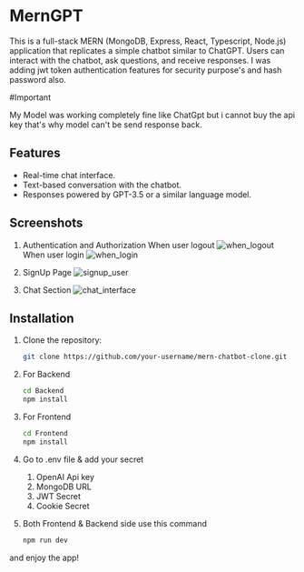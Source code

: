 # MernGPT

This is a full-stack MERN (MongoDB, Express, React, Typescript, Node.js) application that replicates a simple chatbot similar to ChatGPT. 
Users can interact with the chatbot, ask questions, and receive responses. I was adding jwt token authentication features for security purpose's and hash password also.

#Important

My Model was working completely fine like ChatGpt but i cannot buy the api key that's why model can't be send response back.

## Features

- Real-time chat interface.
- Text-based conversation with the chatbot.
- Responses powered by GPT-3.5 or a similar language model.

## Screenshots
1) Authentication and Authorization
   When user logout
   ![when_logout](https://github.com/mahaveer82/MernGPT/assets/77223066/24b72ee5-3174-418d-a143-9bea20793898)
   When user login
  ![when_login](https://github.com/mahaveer82/MernGPT/assets/77223066/f5965232-2c6f-4c4b-ae15-8f33d5373d6e)

3) SignUp Page
  ![signup_user](https://github.com/mahaveer82/MernGPT/assets/77223066/07df6538-c35a-4c90-a3e9-db929e49c846)

5) Chat Section
  ![chat_interface](https://github.com/mahaveer82/MernGPT/assets/77223066/e205546a-291e-4d73-ade7-b575f5c0efc1)

## Installation

1. Clone the repository:

   ```bash
   git clone https://github.com/your-username/mern-chatbot-clone.git
   ```

2. For Backend
   ```bash
   cd Backend
   npm install
   ```
   
3. For Frontend
   ```bash
   cd Frontend
   npm install
   ```
4. Go to .env file & add your secret
   1. OpenAI Api key
   2. MongoDB URL
   3. JWT Secret
   4. Cookie Secret
      
5. Both Frontend & Backend side use this command
   ```bash
   npm run dev
   ```
and enjoy the app!
